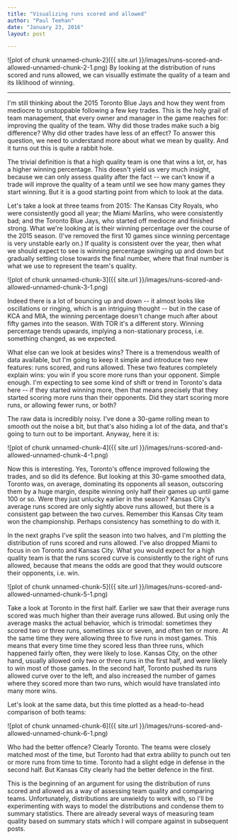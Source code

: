 ```yaml
---
title: "Visualizing runs scored and allowed"
author: "Paul Teehan"
date: "January 23, 2016"
layout: post

---
```





![plot of chunk unnamed-chunk-2]({{ site.url }}/images/runs-scored-and-allowed-unnamed-chunk-2-1.png)
By looking at the distribution of runs scored and runs allowed, we can visuallly estimate the quality of a team and its liklihood of winning.  

--- 

I'm still thinking about the 2015 Toronto Blue Jays and how they went from mediocre to unstoppable following a few key trades.  This is the holy grail of team management, that every owner and manager in the game reaches for: improving the quality of the team.  Why did those trades make such a big difference?  Why did other trades have less of an effect?  To answer this question, we need to understand more about what we mean by quality.  And it turns out this is quite a rabbit hole. 

The trivial definition is that a high quality team is one that wins a lot, or, has a higher winning percentage.  This doesn't yield us very much insight, because we can only assess quality after the fact -- we can't know if a trade will improve the quality of a team until we see how many games they start winning.  But it is a good starting point from which to look at the data.  

Let's take a look at three teams from 2015: The Kansas City Royals, who were consistently good all year; the Miami Marlins, who were consistently bad; and the Toronto Blue Jays, who started off mediocre and finished strong.  What we're looking at is their winning percentage over the course of the 2015 season.  (I've removed the first 10 games since winning percentage is very unstable early on.)  If quality is consistent over the year, then what we should expect to see is winning percentage swinging up and down but gradually settling close towards the final number, where that final number is what we use to represent the team's quality. 

![plot of chunk unnamed-chunk-3]({{ site.url }}/images/runs-scored-and-allowed-unnamed-chunk-3-1.png)

Indeed there is a lot of bouncing up and down -- it almost looks like oscillations or ringing, which is an intriguing thought -- but in the case of KCA and MIA, the winning percentage doesn't change much after about fifty games into the season.  With TOR it's a different story.  Winning percentage trends upwards, implying a non-stationary process, i.e. something changed, as we expected.

What else can we look at besides wins?  There is a tremendous wealth of data available, but I'm going to keep it simple and introduce two new features: runs scored, and runs allowed.  These two features completely explain wins: you win if you score more runs than your opponent.  Simple enough.  I'm expecting to see some kind of shift or trend in Toronto's data here -- if they started winning more, then that means precisely that they started scoring more runs than their opponents.  Did they start scoring more runs, or allowing fewer runs, or both?  

The raw data is incredibly noisy.  I've done a 30-game rolling mean to smooth out the noise a bit, but that's also hiding a lot of the data, and that's going to turn out to be important.  Anyway, here it is:

![plot of chunk unnamed-chunk-4]({{ site.url }}/images/runs-scored-and-allowed-unnamed-chunk-4-1.png)

Now this is interesting.  Yes, Toronto's offence improved following the trades, and so did its defence.  But looking at this 30-game smoothed data, Toronto was, on average, dominating its opponents all season, outscoring them by a huge margin, despite winning only half their games up until game 100 or so. Were they just unlucky earlier in the season? Kansas City's average runs scored are only sightly above runs allowed, but there is a consistent gap between the two curves.  Remember this Kansas City team won the championship.  Perhaps consistency has something to do with it. 

In the next graphs I've split the season into two halves, and I'm plotting the distribution of runs scored and runs allowed.  I've also dropped Miami to focus in on Toronto and Kansas City.  What you would expect for a high quality team is that the runs scored curve is consistently to the right of runs allowed, because that means the odds are good that they would outscore their opponents, i.e. win.  

![plot of chunk unnamed-chunk-5]({{ site.url }}/images/runs-scored-and-allowed-unnamed-chunk-5-1.png)

Take a look at Toronto in the first half.  Earlier we saw that their average runs scored was much higher than their average runs allowed.  But using only the average masks the actual behavior, which is trimodal: sometimes they scored two or three runs, sometimes six or seven, and often ten or more.  At the same time they were allowing three to five runs in most games.  This means that every time time they scored less than three runs, which happened fairly often, they were likely to lose.   Kansas City, on the other hand, usually allowed only two or three runs in the first half, and were likely to win most of those games.  In the second half, Toronto pushed its runs allowed curve over to the left, and also increased the number of games where they scored more than two runs, which would have translated into many more wins.  

Let's look at the same data, but this time plotted as a head-to-head comparison of both teams:

![plot of chunk unnamed-chunk-6]({{ site.url }}/images/runs-scored-and-allowed-unnamed-chunk-6-1.png)

Who had the better offence?  Clearly Toronto.  The teams were closely matched most of the time, but Toronto had that extra ability to punch out ten or more runs from time to time.  Toronto had a slight edge in defense in the second half.  But Kansas City clearly had the better defence in the first. 

This is the beginning of an argument for using the distribution of runs scored and allowed as a way of assessing team quality and comparing teams.  Unfortunately, distributions are unwieldy to work with, so I'll be experimenting with ways to model the distributions and condense them to summary statistics.  There are already several ways of measuring team quality based on summary stats which I will compare against in subsequent posts. 
